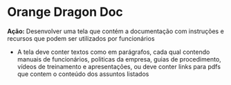 # Orange Dragon Doc

**Ação:** Desenvolver uma tela que contém a documentação com instruções e recursos que podem ser utilizados por funcionários

* A tela deve conter textos como em parágrafos, cada qual contendo manuais de funcionários, politicas da empresa, guias de procedimento, vídeos de treinamento e apresentações, ou deve conter links para pdfs que contem o conteúdo dos assuntos listados
